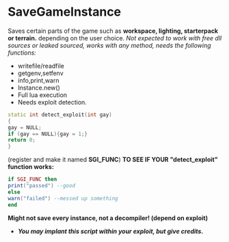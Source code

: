 # SaveGameInstance

Saves certain parts of the game such as **workspace, lighting, starterpack or terrain.** depending on the user choice.
*Not expected to work with free dll sources or leaked sourced, works with any method, needs the following functions:*
- writefile/readfile
- getgenv,setfenv
- info,print,warn
- Instance.new()
- Full lua execution
- Needs exploit detection.
```cpp
static int detect_exploit(int gay)
{
gay = NULL;
if (gay == NULL){gay = 1;}
return 0;
}
```
(register and make it named **SGI_FUNC**)
**TO SEE IF YOUR "detect_exploit" function works:**
```lua
if SGI_FUNC then
print("passed") --good
else
warn("failed") --messed up something
end
```

**Might not save every instance, not a decompiler! (depend on exploit)**
- ***You may implant this script within your exploit, but give credits.***
